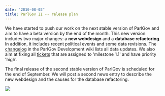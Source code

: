 ```yaml
---
date: "2010-08-02"
title: ParlGov II -- release plan
---
```


We have started to push our work on the next stable version of ParlGov and aim to have a beta version by the end of the month. This new version includes two major changes: a **new webdesign** and a **database refactoring**. In addition, it includes recent political events and some data revisions. The [changelog](http://wiki.parlgov.org/wiki/ChangeLog) in the ParlGov Development wiki lists all data updates. We also aim at fixing all [tickets](http://wiki.parlgov.org/query?status=accepted&status=assigned&status=new&status=reopened&order=priority&priority=high&col=id&col=summary&col=milestone&col=priority&col=status&col=owner&col=reporter&milestone=1.1) that are assigned to 'milestone 1.1' and have priority 'high'.

The final release of the second stable version of ParlGov is scheduled for the end of September. We will post a second news entry to describe the new webdesign and the causes for the database refactoring.

![](/images/parliament-netherlands.jpg)
